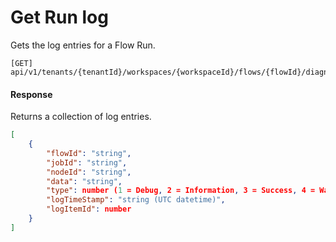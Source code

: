 # Get Run log

Gets the log entries for a Flow Run.

```http
[GET] api/v1/tenants/{tenantId}/workspaces/{workspaceId}/flows/{flowId}/diagnostics/executions/{jobId}/log
```

#### Response

Returns a collection of log entries.

```json
[    
    {
        "flowId": "string",
        "jobId": "string",
        "nodeId": "string",
        "data": "string",
        "type": number (1 = Debug, 2 = Information, 3 = Success, 4 = Warning, 5 = Error),
        "logTimeStamp": "string (UTC datetime)",
        "logItemId": number
    }    
]
```
